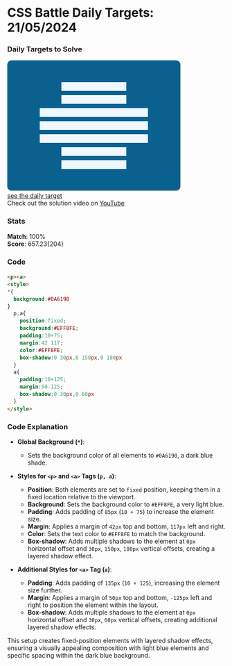 # CSS Battle Daily Targets: 21/05/2024

### Daily Targets to Solve

![picture of daily target](./images/21.png)  
[see the daily target](https://cssbattle.dev/play/z470uBrfTlRW55Bb6uYn)  
Check out the solution video on [YouTube](https://www.youtube.com/watch?v=jBJqvFMST8M)

### Stats

**Match**: 100%  
**Score**: 657.23{204}

### Code

```html
<p><a>
<style>
*{
  background:#0A6190
}
  p,a{
    position:fixed;
    background:#EFF8FE;
    padding:10+75;
    margin:42 117;
    color:#EFF8FE;
    box-shadow:0 30px,0 150px,0 180px
  }
  a{
    padding:10+125;
    margin:50-125;
    box-shadow:0 30px,0 60px
  }
</style>
```

### Code Explanation

- **Global Background (`*`)**:
  - Sets the background color of all elements to `#0A6190`, a dark blue shade.

- **Styles for `<p>` and `<a>` Tags (`p, a`)**:
  - **Position**: Both elements are set to `fixed` position, keeping them in a fixed location relative to the viewport.
  - **Background**: Sets the background color to `#EFF8FE`, a very light blue.
  - **Padding**: Adds padding of `85px` (`10 + 75`) to increase the element size.
  - **Margin**: Applies a margin of `42px` top and bottom, `117px` left and right.
  - **Color**: Sets the text color to `#EFF8FE` to match the background.
  - **Box-shadow**: Adds multiple shadows to the element at `0px` horizontal offset and `30px`, `150px`, `180px` vertical offsets, creating a layered shadow effect.

- **Additional Styles for `<a>` Tag (`a`)**:
  - **Padding**: Adds padding of `135px` (`10 + 125`), increasing the element size further.
  - **Margin**: Applies a margin of `50px` top and bottom, `-125px` left and right to position the element within the layout.
  - **Box-shadow**: Adds multiple shadows to the element at `0px` horizontal offset and `30px`, `60px` vertical offsets, creating additional layered shadow effects.

This setup creates fixed-position elements with layered shadow effects, ensuring a visually appealing composition with light blue elements and specific spacing within the dark blue background.